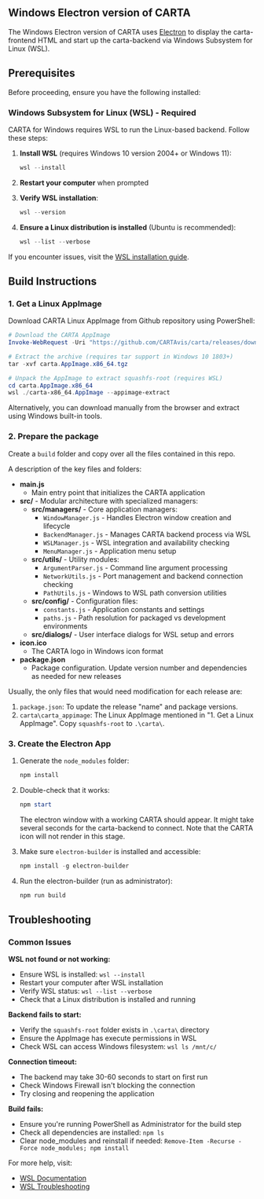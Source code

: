 ## Windows Electron version of CARTA

The Windows Electron version of CARTA uses [Electron](https://www.electronjs.org/) to display the carta-frontend HTML and start up the carta-backend via Windows Subsystem for Linux (WSL).

## Prerequisites

Before proceeding, ensure you have the following installed:

### Windows Subsystem for Linux (WSL) - Required

CARTA for Windows requires WSL to run the Linux-based backend. Follow these steps:

1. **Install WSL** (requires Windows 10 version 2004+ or Windows 11):
   ```powershell
   wsl --install
   ```
   
2. **Restart your computer** when prompted

3. **Verify WSL installation**:
   ```powershell
   wsl --version
   ```

4. **Ensure a Linux distribution is installed** (Ubuntu is recommended):
   ```powershell
   wsl --list --verbose
   ```

If you encounter issues, visit the [WSL installation guide](https://learn.microsoft.com/en-us/windows/wsl/install).

## Build Instructions

### 1. Get a Linux AppImage

Download CARTA Linux AppImage from Github repository using PowerShell:

```powershell
# Download the CARTA AppImage
Invoke-WebRequest -Uri "https://github.com/CARTAvis/carta/releases/download/v5.0.3/carta.AppImage.x86_64.tgz" -OutFile "carta.AppImage.x86_64.tgz"

# Extract the archive (requires tar support in Windows 10 1803+)
tar -xvf carta.AppImage.x86_64.tgz

# Unpack the AppImage to extract squashfs-root (requires WSL)
cd carta.AppImage.x86_64
wsl ./carta-x86_64.AppImage --appimage-extract
```

Alternatively, you can download manually from the browser and extract using Windows built-in tools.

### 2. Prepare the package

Create a `build` folder and copy over all the files contained in this repo.

A description of the key files and folders:

- **main.js**
  - Main entry point that initializes the CARTA application
- **src/** - Modular architecture with specialized managers:
  - **src/managers/** - Core application managers:
    - `WindowManager.js` - Handles Electron window creation and lifecycle
    - `BackendManager.js` - Manages CARTA backend process via WSL
    - `WSLManager.js` - WSL integration and availability checking
    - `MenuManager.js` - Application menu setup
  - **src/utils/** - Utility modules:
    - `ArgumentParser.js` - Command line argument processing
    - `NetworkUtils.js` - Port management and backend connection checking
    - `PathUtils.js` - Windows to WSL path conversion utilities
  - **src/config/** - Configuration files:
    - `constants.js` - Application constants and settings
    - `paths.js` - Path resolution for packaged vs development environments
  - **src/dialogs/** - User interface dialogs for WSL setup and errors
- **icon.ico**
  - The CARTA logo in Windows icon format
- **package.json**
  - Package configuration. Update version number and dependencies as needed for new releases

Usually, the only files that would need modification for each release are:

1. `package.json`: To update the release "name" and package versions.
2. `carta\carta_appimage`: The Linux AppImage mentioned in "1. Get a Linux AppImage". Copy `squashfs-root` to `.\carta\`.

### 3. Create the Electron App

1. Generate the `node_modules` folder:
   ```powershell
   npm install
   ```

2. Double-check that it works:
   ```powershell
   npm start
   ```
   The electron window with a working CARTA should appear. It might take several seconds for the carta-backend to connect. Note that the CARTA icon will not render in this stage.

3. Make sure `electron-builder` is installed and accessible:
   ```powershell
   npm install -g electron-builder
   ```

4. Run the electron-builder (run as administrator):
   ```powershell
   npm run build
   ```

## Troubleshooting

### Common Issues

**WSL not found or not working:**
- Ensure WSL is installed: `wsl --install`
- Restart your computer after WSL installation
- Verify WSL status: `wsl --list --verbose`
- Check that a Linux distribution is installed and running

**Backend fails to start:**
- Verify the `squashfs-root` folder exists in `.\carta\` directory
- Ensure the AppImage has execute permissions in WSL
- Check WSL can access Windows filesystem: `wsl ls /mnt/c/`

**Connection timeout:**
- The backend may take 30-60 seconds to start on first run
- Check Windows Firewall isn't blocking the connection
- Try closing and reopening the application

**Build fails:**
- Ensure you're running PowerShell as Administrator for the build step
- Check all dependencies are installed: `npm ls`
- Clear node_modules and reinstall if needed: `Remove-Item -Recurse -Force node_modules; npm install`

For more help, visit:
- [WSL Documentation](https://learn.microsoft.com/en-us/windows/wsl/)
- [WSL Troubleshooting](https://learn.microsoft.com/en-us/windows/wsl/troubleshooting)
